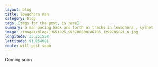 ```yaml
---
layout: blog
title: lowachora man
category: blog
tags: [tags for the post, is here]  
summary: a man pacing back and forth on tracks in lowachora , sylhet
image: /images/blog/13651825_993708500746785_1299795074_n.jpg
longitude: 25.251558
lattitude: 91.054001
route: will post soon
---
```



Coming soon